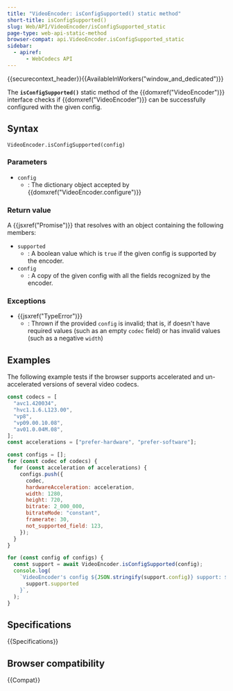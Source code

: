 ```yaml
---
title: "VideoEncoder: isConfigSupported() static method"
short-title: isConfigSupported()
slug: Web/API/VideoEncoder/isConfigSupported_static
page-type: web-api-static-method
browser-compat: api.VideoEncoder.isConfigSupported_static
sidebar:
  - apiref:
      - WebCodecs API
---
```


{{securecontext_header}}{{AvailableInWorkers("window_and_dedicated")}}

The **`isConfigSupported()`** static method of the {{domxref("VideoEncoder")}} interface checks if {{domxref("VideoEncoder")}} can be successfully configured with the given config.

## Syntax

```js-nolint
VideoEncoder.isConfigSupported(config)
```

### Parameters

- `config`
  - : The dictionary object accepted by {{domxref("VideoEncoder.configure")}}

### Return value

A {{jsxref("Promise")}} that resolves with an object containing the following members:

- `supported`
  - : A boolean value which is `true` if the given config is supported by the encoder.
- `config`
  - : A copy of the given config with all the fields recognized by the encoder.

### Exceptions

- {{jsxref("TypeError")}}
  - : Thrown if the provided `config` is invalid; that is, if doesn't have required values (such as an empty `codec` field) or has invalid values (such as a negative `width`)

## Examples

The following example tests if the browser supports accelerated and un-accelerated
versions of several video codecs.

```js
const codecs = [
  "avc1.420034",
  "hvc1.1.6.L123.00",
  "vp8",
  "vp09.00.10.08",
  "av01.0.04M.08",
];
const accelerations = ["prefer-hardware", "prefer-software"];

const configs = [];
for (const codec of codecs) {
  for (const acceleration of accelerations) {
    configs.push({
      codec,
      hardwareAcceleration: acceleration,
      width: 1280,
      height: 720,
      bitrate: 2_000_000,
      bitrateMode: "constant",
      framerate: 30,
      not_supported_field: 123,
    });
  }
}

for (const config of configs) {
  const support = await VideoEncoder.isConfigSupported(config);
  console.log(
    `VideoEncoder's config ${JSON.stringify(support.config)} support: ${
      support.supported
    }`,
  );
}
```

## Specifications

{{Specifications}}

## Browser compatibility

{{Compat}}
